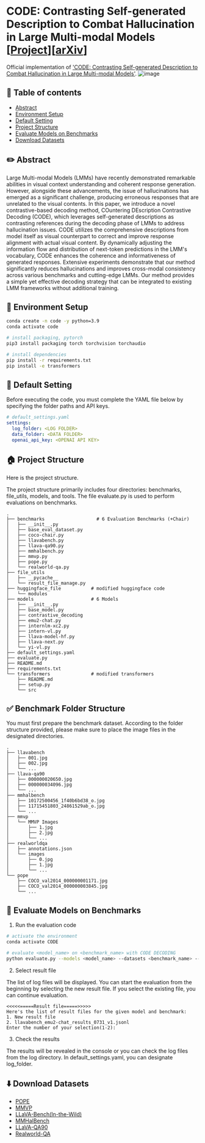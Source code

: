 # CODE: Contrasting Self-generated Description to Combat Hallucination in Large Multi-modal Models [[Project](https://github.com/IVY-LVLM/CODE/)][[arXiv](https://arxiv.org/abs/2406.01920)]

Official implementation of ['CODE: Contrasting Self-generated Description to Combat Hallucination in Large Multi-modal Models'](https://arxiv.org/abs/2406.01920).
![image](https://github.com/user-attachments/assets/19a834f2-f4da-47ae-bf19-2d9fb6e19fa9)


## :page_facing_up: Table of contents

- [Abstract](#pencil2-abstract)
- [Environment Setup](#eyes-environment-setup)
- [Default Setting](#clap-default-setting)
- [Project Structure](#house-project-structure)
- [Evaluate Models on Benchmarks](#hammer-evaluate-models-on-benchmarks)
- [Download Datasets](#arrow_down-download-datasets)

## :pencil2: Abstract
Large Multi-modal Models (LMMs) have recently demonstrated remarkable abilities in visual context understanding and coherent response generation. However, alongside these advancements, the issue of hallucinations has emerged as a significant challenge, producing erroneous responses that are unrelated to the visual contents. In this paper, we introduce a novel contrastive-based decoding method, COuntering DEscription Contrastive Decoding (CODE), which leverages self-generated descriptions as contrasting references during the decoding phase of LMMs to address hallucination issues. CODE utilizes the comprehensive descriptions from model itself as visual counterpart to correct and improve response alignment with actual visual content. By dynamically adjusting the information flow and distribution of next-token predictions in the LMM's vocabulary, CODE enhances the coherence and informativeness of generated responses. Extensive experiments demonstrate that our method significantly reduces hallucinations and improves cross-modal consistency across various benchmarks and cutting-edge LMMs. Our method provides a simple yet effective decoding strategy that can be integrated to existing LMM frameworks without additional training.

## :eyes: Environment Setup

```bash
conda create -n code -y python=3.9
conda activate code

# install packaging, pytorch
pip3 install packaging torch torchvision torchaudio

# install dependencies
pip install -r requirements.txt
pip install -e transformers
```

## :clap: Default Setting

Before executing the code, you must complete the YAML file below by specifying the folder paths and API keys.

``` yaml
# default_settings.yaml
settings:
  log_folder: <LOG FOLDER>
  data_folder: <DATA FOLDER>
  openai_api_key: <OPENAI API KEY>
```

## :house: Project Structure
Here is the project structure.

The project structure primarily includes four directories: benchmarks, file_utils, models, and tools. The file evaluate.py is used to perform evaluations on benchmarks.

```
.
├── benchmarks                   # 6 Evaluation Benchmarks (+Chair)
│   ├── __init__.py             
│   ├── base_eval_dataset.py
│   ├── coco-chair.py
│   ├── llavabench.py
│   ├── llava-qa90.py
│   ├── mmhalbench.py
│   ├── mmvp.py
│   ├── pope.py
│   └── realworld-qa.py
├── file_utils
│   ├── __pycache__
│   └── result_file_manage.py
├── huggingface_file           # modified huggingface code
│   └── modules
├── models                     # 6 Models
│   ├── __init__.py
│   ├── base_model.py
│   ├── contrastive_decoding
│   ├── emu2-chat.py
│   ├── internlm-xc2.py
│   ├── intern-vl.py
│   ├── llava-model-hf.py
│   ├── llava-next.py
│   └── yi-vl.py
├── default_settings.yaml
├── evaluate.py
├── README.md
├── requirements.txt
└── transformers               # modified transformers
    ├── README.md
    ├── setup.py
    └── src
```

## :white_check_mark: Benchmark Folder Structure

You must first prepare the benchmark dataset. According to the folder structure provided, please make sure to place the image files in the designated directories.

```
.
├── llavabench
│   ├── 001.jpg
│   ├── 002.jpg
│   └── ...
├── llava-qa90
│   ├── 000000020650.jpg
│   ├── 000000034096.jpg
│   └── ...
├── mmhalbench
│   ├── 10172500456_1f40b6bd38_o.jpg
│   ├── 11715451803_24861529ab_o.jpg
│   └── ...
├── mmvp
│   └── MMVP Images
│       ├── 1.jpg
│       ├── 2.jpg
│       └── ...
├── realworldqa
│   ├── annotations.json
│   └── images
│       ├── 0.jpg
│       ├── 1.jpg
│       └── ...
└── pope
    ├── COCO_val2014_000000001171.jpg
    ├── COCO_val2014_000000003845.jpg
    └── ...
```

## :hammer: Evaluate Models on Benchmarks

1. Run the evaluation code
```bash
# activate the environment
conda activate CODE

# evaluate <model_name> on <benchmark_name> with CODE DECODING 
python evaluate.py --models <model_name> --datasets <benchmark_name> --alt-text --contrastive --cd_alpha <cd_alpha>
```

2. Select result file

The list of log files will be displayed. 
You can start the evaluation from the beginning by selecting the new result file. If you select the existing file, you can continue evaluation.
```
<<<<<=====Result file=====>>>>>
Here's the list of result files for the given model and benchmark: 
1. New result file
2. llavabench_emu2-chat_results_0731_v1.jsonl
Enter the number of your selection(1-2): 
```

3. Check the results

The results will be revealed in the console or you can check the log files from the log directory.
In default_settings.yaml, you can designate log_folder.

## :arrow_down: Download Datasets

- [POPE](https://github.com/RUCAIBox/POPE)
- [MMVP](https://huggingface.co/datasets/MMVP/MMVP)
- [LLaVA-Bench(In-the-Wild)](https://huggingface.co/datasets/liuhaotian/llava-bench-in-the-wild)
- [MMHalBench](https://huggingface.co/datasets/Shengcao1006/MMHal-Bench)
- [LLaVA-QA90](https://github.com/llava-rlhf/LLaVA-RLHF/tree/main/Eval/llava)
- [Realworld-QA](https://huggingface.co/datasets/xai-org/RealworldQA)
